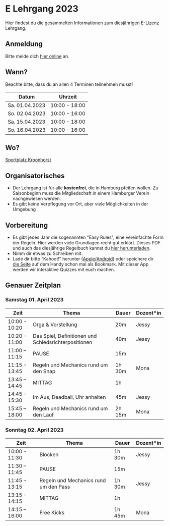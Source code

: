 # E Lehrgang 2023

Hier findest du die gesammelten Informationen zum diesjährigen E-Lizenz Lehrgang.

## Anmeldung

Bitte melde dich [hier online](https://e-anmeldung.afsvhh.de/) an.

## Wann?

Beachte bitte, dass du an allen 4 Terminen teilnehmen musst!

| Datum          | Uhrzeit       |
| -------------- | ------------- |
| Sa. 01.04.2023 | 10:00 - 18:00 |
| So. 02.04.2023 | 10:00 - 16:00 |
| Sa. 15.04.2023 | 10:00 - 18:00 |
| So. 16.04.2023 | 10:00 - 16:00 |

## Wo?

[Sportplatz Kroonhorst](https://www.google.com/maps/place/Hamburg+Blue+Devils/@53.5938851,9.8498219,16.06z/data=!4m5!3m4!1s0x0:0xcfac1eb09bcfa201!8m2!3d53.5928715!4d9.8495544)


## Organisatorisches
- Der Lehrgang ist für alle **kostenfrei**, die in Hamburg pfeifen wollen. Zu Saisonbeginn muss die Mitgliedschaft in einem Hamburger Verein nachgewiesen werden.
- Es gibt keine Verpflegung vor Ort, aber viele Möglichkeiten in der Umgebung


## Vorbereitung

-   Es gibt jedes Jahr die sogenannten "Easy Rules", eine vereinfachte Form der Regeln. Hier werden viele Grundlagen recht gut erklärt.
    Dieses PDF und auch das diesjährige Regelbuch kannst du [hier herunterladen](https://afsvd.de/downloads/). 
-   Nimm dir etwas zu Schreiben mit.
-   Lade dir bitte “Kahoot!” herunter ([Apple](https://itunes.apple.com/de/app/kahoot-play-create-quizzes/id1131203560?mt=8)/[Android](https://play.google.com/store/apps/details?id=no.mobitroll.kahoot.android&hl=de)) oder speichere dir [die Seite](https://kahoot.it/) auf dem Handy schon mal als Bookmark. Mit dieser App werden wir interaktive Quizzes mit euch machen.

## Genauer Zeitplan

### Samstag 01. April 2023

| Zeit          | Thema                                                | Dauer                 | Dozent*in |
| ------------- | ---------------------------------------------------- | --------------------- | --------- |
| 10:00 - 10:20 | Orga & Vorstellung                                   | 20m                   | Jessy     |
| 10:20 - 11:00 | Das Spiel, Definitionen und Schiedsrichterpositionen | 40m                   | Jessy     |
| 11:00 – 11:15 | PAUSE                                                | 15m                   |           |
| 11:15 - 13:45 | Regeln und Mechanics rund um den Snap                | 1h 30m                | Mona      |
| 13:45 – 14:45 | MITTAG                                               | 1h                    |           |
| 14:45 – 15:30 | Im Aus, Deadball, Uhr anhalten                       | 45m                   | Jessy     |
| 15:45 – 18:00 | Regeln und Mechanics rund um den Lauf                | 2h 15m                | Mona      |

### Sonntag 02. April 2023

| Zeit          | Thema                                 | Dauer  | Dozent*in |
| ------------- | ------------------------------------- | ------ | --------- |
| 10:00 - 11:30 | Blocken                               | 1h 30m | Jessy     |
| 11:30 – 11:45 | PAUSE                                 | 15m    |           |
| 11:45 - 13:15 | Regeln und Mechanics rund um den Pass | 1h 30m | Jessy     |
| 13:15 - 14:15 | MITTAG                                | 1h     |           |
| 14:15 – 16:00 | Free Kicks                            | 1h 45m | Mona      |




